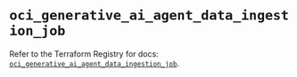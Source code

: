 # `oci_generative_ai_agent_data_ingestion_job`

Refer to the Terraform Registry for docs: [`oci_generative_ai_agent_data_ingestion_job`](https://registry.terraform.io/providers/oracle/oci/7.19.0/docs/resources/generative_ai_agent_data_ingestion_job).
